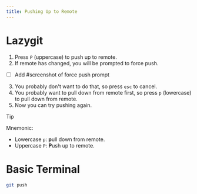 ```yaml
---
title: Pushing Up to Remote
---
```

# Lazygit
1. Press `P` (uppercase) to push up to remote.
2. If remote has changed, you will be prompted to force push.

- [ ] Add #screenshot of force push prompt

3. You probably don't want to do that, so press `esc` to cancel.
4. You probably want to pull down from remote first, so press `p` (lowercase) to pull down from remote.
5. Now you can try pushing again.

>[!Tip]
> Mnemonic:
> -  Lowercase `p`: **p**ull down from remote.
> -  Uppercase `P`: **P**ush up to remote.

# Basic Terminal
```bash
git push
```
